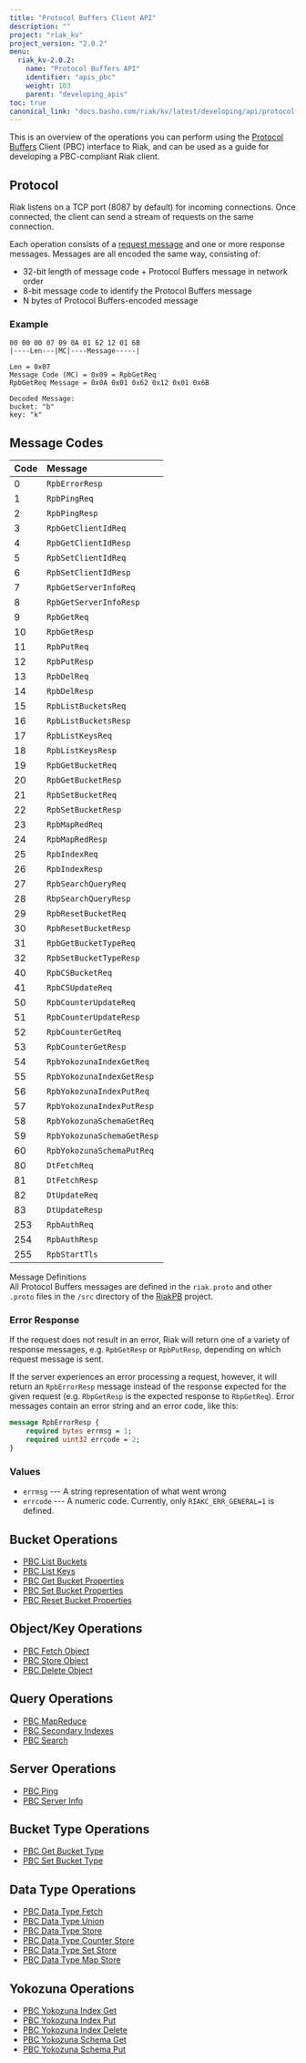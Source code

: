 ```yaml
---
title: "Protocol Buffers Client API"
description: ""
project: "riak_kv"
project_version: "2.0.2"
menu:
  riak_kv-2.0.2:
    name: "Protocol Buffers API"
    identifier: "apis_pbc"
    weight: 103
    parent: "developing_apis"
toc: true
canonical_link: "docs.basho.com/riak/kv/latest/developing/api/protocol-buffers"
---
```


This is an overview of the operations you can perform using the
[Protocol Buffers](https://code.google.com/p/protobuf/) Client (PBC)
interface to Riak, and can be used as a guide for developing a
PBC-compliant Riak client.

## Protocol

Riak listens on a TCP port (8087 by default) for incoming connections.
Once connected, the client can send a stream of requests on the same
connection.

Each operation consists of a [request message](https://developers.google.com/protocol-buffers/docs/encoding) and one or more response messages. Messages are all encoded the same way, consisting of:

* 32-bit length of message code + Protocol Buffers message in network
  order
* 8-bit message code to identify the Protocol Buffers message
* N bytes of Protocol Buffers-encoded message

### Example

```
00 00 00 07 09 0A 01 62 12 01 6B
|----Len---|MC|----Message-----|

Len = 0x07
Message Code (MC) = 0x09 = RpbGetReq
RpbGetReq Message = 0x0A 0x01 0x62 0x12 0x01 0x6B

Decoded Message:
bucket: "b"
key: "k"
```

## Message Codes

Code | Message |
:----|:--------|
0 | `RpbErrorResp` |
1 | `RpbPingReq` |
2 | `RpbPingResp` |
3 | `RpbGetClientIdReq` |
4 | `RpbGetClientIdResp` |
5 | `RpbSetClientIdReq` |
6 | `RpbSetClientIdResp` |
7 | `RpbGetServerInfoReq` |
8 | `RpbGetServerInfoResp` |
9 | `RpbGetReq` |
10 | `RpbGetResp` |
11 | `RpbPutReq` |
12 | `RpbPutResp` |
13 | `RpbDelReq` |
14 | `RpbDelResp` |
15 | `RpbListBucketsReq` |
16 | `RpbListBucketsResp` |
17 | `RpbListKeysReq` |
18 | `RpbListKeysResp` |
19 | `RpbGetBucketReq` |
20 | `RpbGetBucketResp` |
21 | `RpbSetBucketReq` |
22 | `RpbSetBucketResp` |
23 | `RpbMapRedReq` |
24 | `RpbMapRedResp` |
25 | `RpbIndexReq` |
26 | `RpbIndexResp` |
27 | `RpbSearchQueryReq` |
28 | `RbpSearchQueryResp` |
29 | `RpbResetBucketReq` |
30 | `RpbResetBucketResp` |
31 | `RpbGetBucketTypeReq` |
32 | `RpbSetBucketTypeResp` |
40 | `RpbCSBucketReq` |
41 | `RpbCSUpdateReq` |
50 | `RpbCounterUpdateReq` |
51 | `RpbCounterUpdateResp` |
52 | `RpbCounterGetReq` |
53 | `RpbCounterGetResp` |
54 | `RpbYokozunaIndexGetReq` |
55 | `RpbYokozunaIndexGetResp` |
56 | `RpbYokozunaIndexPutReq` |
57 | `RpbYokozunaIndexPutResp` |
58 | `RpbYokozunaSchemaGetReq` |
59 | `RpbYokozunaSchemaGetResp` |
60 | `RpbYokozunaSchemaPutReq` |
80 | `DtFetchReq` |
81 | `DtFetchResp` |
82 | `DtUpdateReq` |
83 | `DtUpdateResp` |
253 | `RpbAuthReq` |
254 | `RpbAuthResp` |
255 | `RpbStartTls` |

<div class="info">
<div class="title">Message Definitions</div>
All Protocol Buffers messages are defined in the <code>riak.proto</code>
and other <code>.proto</code> files in the <code>/src</code> directory
of the <a href="https://github.com/basho/riak_pb">RiakPB</a> project.
</div>

### Error Response

If the request does not result in an error, Riak will return one of a
variety of response messages, e.g. `RpbGetResp` or `RpbPutResp`,
depending on which request message is sent.

If the server experiences an error processing a request, however, it
will return an `RpbErrorResp` message instead of the response expected
for the given request (e.g. `RbpGetResp` is the expected response to
`RbpGetReq`). Error messages contain an error string and an error code,
like this:

```protobuf
message RpbErrorResp {
    required bytes errmsg = 1;
    required uint32 errcode = 2;
}
```

### Values

* `errmsg` --- A string representation of what went wrong
* `errcode` --- A numeric code. Currently, only `RIAKC_ERR_GENERAL=1`
  is defined.

## Bucket Operations

* [PBC List Buckets](/riak/kv/2.0.2/developing/api/protocol-buffers/list-buckets)
* [PBC List Keys](/riak/kv/2.0.2/developing/api/protocol-buffers/list-keys)
* [PBC Get Bucket Properties](/riak/kv/2.0.2/developing/api/protocol-buffers/get-bucket-props)
* [PBC Set Bucket Properties](/riak/kv/2.0.2/developing/api/protocol-buffers/set-bucket-props)
* [PBC Reset Bucket Properties](/riak/kv/2.0.2/developing/api/protocol-buffers/reset-bucket-props)

## Object/Key Operations

* [PBC Fetch Object](/riak/kv/2.0.2/developing/api/protocol-buffers/fetch-object)
* [PBC Store Object](/riak/kv/2.0.2/developing/api/protocol-buffers/store-object)
* [PBC Delete Object](/riak/kv/2.0.2/developing/api/protocol-buffers/delete-object)

## Query Operations

* [PBC MapReduce](/riak/kv/2.0.2/developing/api/protocol-buffers/mapreduce)
* [PBC Secondary Indexes](/riak/kv/2.0.2/developing/api/protocol-buffers/secondary-indexes)
* [PBC Search](/riak/kv/2.0.2/developing/api/protocol-buffers/search)

## Server Operations

* [PBC Ping](/riak/kv/2.0.2/developing/api/protocol-buffers/ping)
* [PBC Server Info](/riak/kv/2.0.2/developing/api/protocol-buffers/server-info)

## Bucket Type Operations

* [PBC Get Bucket Type](/riak/kv/2.0.2/developing/api/protocol-buffers/get-bucket-type)
* [PBC Set Bucket Type](/riak/kv/2.0.2/developing/api/protocol-buffers/set-bucket-type)

## Data Type Operations

* [PBC Data Type Fetch](/riak/kv/2.0.2/developing/api/protocol-buffers/dt-fetch)
* [PBC Data Type Union](/riak/kv/2.0.2/developing/api/protocol-buffers/dt-union)
* [PBC Data Type Store](/riak/kv/2.0.2/developing/api/protocol-buffers/dt-store)
* [PBC Data Type Counter Store](/riak/kv/2.0.2/developing/api/protocol-buffers/dt-counter-store)
* [PBC Data Type Set Store](/riak/kv/2.0.2/developing/api/protocol-buffers/dt-set-store)
* [PBC Data Type Map Store](/riak/kv/2.0.2/developing/api/protocol-buffers/dt-map-store)

## Yokozuna Operations

* [PBC Yokozuna Index Get](/riak/kv/2.0.2/developing/api/protocol-buffers/yz-index-get)
* [PBC Yokozuna Index Put](/riak/kv/2.0.2/developing/api/protocol-buffers/yz-index-put)
* [PBC Yokozuna Index Delete](/riak/kv/2.0.2/developing/api/protocol-buffers/yz-index-delete)
* [PBC Yokozuna Schema Get](/riak/kv/2.0.2/developing/api/protocol-buffers/yz-schema-get)
* [PBC Yokozuna Schema Put](/riak/kv/2.0.2/developing/api/protocol-buffers/yz-schema-put)

